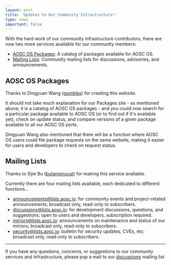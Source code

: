 ```yaml
---
layout: post
title: 'Updates to Our Community Infrastructure!'
type: news
important: false
---
```


With the hard work of our community infrastructure contributors, there are now two more services available for our community members:

- [AOSC OS Packages](https://packages.aosc.io): A catalog of packages available for AOSC OS.
- [Mailing Lists](https://lists.aosc.io): Community mailing lists for discussions, advisories, and announcements.

AOSC OS Packages
----------------

Thanks to Dingyuan Wang ([gumblex](https://aosc.io/people/~gumblex)) for creating this website.

It should not take much explanation for our Packages site - as mentioned above, it is a catalog of AOSC OS packages - and you could now search for a particular package available to AOSC OS (or to find out if it's available yet), check on update status, and compare versions of a given package available to all our AOSC OS ports.

Dingyuan Wang also mentioned that there will be a function where AOSC OS users could file package requests on the same website, making it easier for users and developers to check on request status.

Mailing Lists
-------------

Thanks to Sijie Bu ([butangmucat](https://aosc.io/people/~butangmucat)) for making this service available.

Currently there are four mailing lists available, each dedicated to different functions...

- [announcements@lists.aosc.io](https://lists.aosc.io/sympa/info/announcements): for community events and project-related announcements; broadcast only, read-only to subscribers.
- [discussions@lists.aosc.io](https://lists.aosc.io/sympa/info/discussions): for development discussions, questions, and suggestions; open to users and developers, subscription required.
- [mirrors@lists.aosc.io](https://lists.aosc.io/sympa/info/mirrors): announcements on maintenance and status of our mirrors; broadcast only, read-only to subscribers.
- [security@lists.aosc.io](https://lists.aosc.io/sympa/info/security): bulletin for security updates, CVEs, etc; broadcast only, read-only to subscribers.

-----------

If you have any questions, concerns, or suggestions to our community services and infrastructure, please pop a mail to our [discussions](mailto:discussions@lists.aosc.io) mailing list